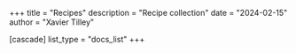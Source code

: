 +++
title = "Recipes"
description = "Recipe collection"
date = "2024-02-15"
author = "Xavier Tilley"

[cascade]
  list_type = "docs_list"
+++